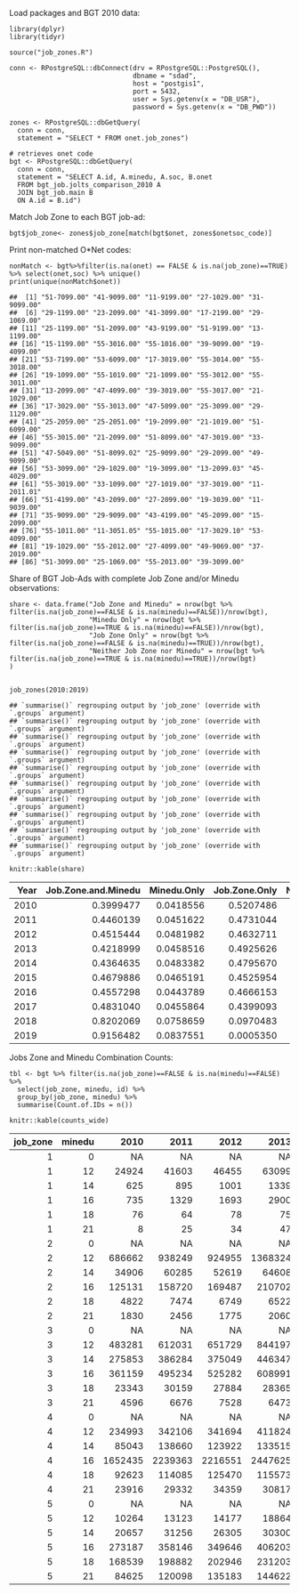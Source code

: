 Load packages and BGT 2010 data:

    library(dplyr)
    library(tidyr)

    source("job_zones.R")

    conn <- RPostgreSQL::dbConnect(drv = RPostgreSQL::PostgreSQL(),
                                   dbname = "sdad",
                                   host = "postgis1",
                                   port = 5432,
                                   user = Sys.getenv(x = "DB_USR"),
                                   password = Sys.getenv(x = "DB_PWD"))

    zones <- RPostgreSQL::dbGetQuery(
      conn = conn, 
      statement = "SELECT * FROM onet.job_zones")

    # retrieves onet code
    bgt <- RPostgreSQL::dbGetQuery(
      conn = conn, 
      statement = "SELECT A.id, A.minedu, A.soc, B.onet
      FROM bgt_job.jolts_comparison_2010 A
      JOIN bgt_job.main B
      ON A.id = B.id")

Match Job Zone to each BGT job-ad:

    bgt$job_zone<- zones$job_zone[match(bgt$onet, zones$onetsoc_code)]

Print non-matched O\*Net codes:

    nonMatch <- bgt%>%filter(is.na(onet) == FALSE & is.na(job_zone)==TRUE) %>% select(onet,soc) %>% unique()
    print(unique(nonMatch$onet))

    ##  [1] "51-7099.00" "41-9099.00" "11-9199.00" "27-1029.00" "31-9099.00"
    ##  [6] "29-1199.00" "23-2099.00" "41-3099.00" "17-2199.00" "29-1069.00"
    ## [11] "25-1199.00" "51-2099.00" "43-9199.00" "51-9199.00" "13-1199.00"
    ## [16] "15-1199.00" "55-3016.00" "55-1016.00" "39-9099.00" "19-4099.00"
    ## [21] "53-7199.00" "53-6099.00" "17-3019.00" "55-3014.00" "55-3018.00"
    ## [26] "19-1099.00" "55-1019.00" "21-1099.00" "55-3012.00" "55-3011.00"
    ## [31] "13-2099.00" "47-4099.00" "39-3019.00" "55-3017.00" "21-1029.00"
    ## [36] "17-3029.00" "55-3013.00" "47-5099.00" "25-3099.00" "29-1129.00"
    ## [41] "25-2059.00" "25-2051.00" "19-2099.00" "21-1019.00" "51-6099.00"
    ## [46] "55-3015.00" "21-2099.00" "51-8099.00" "47-3019.00" "33-9099.00"
    ## [51] "47-5049.00" "51-8099.02" "25-9099.00" "29-2099.00" "49-9099.00"
    ## [56] "53-3099.00" "29-1029.00" "19-3099.00" "13-2099.03" "45-4029.00"
    ## [61] "55-3019.00" "33-1099.00" "27-1019.00" "37-3019.00" "11-2011.01"
    ## [66] "51-4199.00" "43-2099.00" "27-2099.00" "19-3039.00" "11-9039.00"
    ## [71] "35-9099.00" "29-9099.00" "43-4199.00" "45-2099.00" "15-2099.00"
    ## [76] "55-1011.00" "11-3051.05" "55-1015.00" "17-3029.10" "53-4099.00"
    ## [81] "19-1029.00" "55-2012.00" "27-4099.00" "49-9069.00" "37-2019.00"
    ## [86] "51-3099.00" "25-1069.00" "55-2013.00" "39-3099.00"

Share of BGT Job-Ads with complete Job Zone and/or Minedu observations:

    share <- data.frame("Job Zone and Minedu" = nrow(bgt %>% filter(is.na(job_zone)==FALSE & is.na(minedu)==FALSE))/nrow(bgt),
                        "Minedu Only" = nrow(bgt %>% filter(is.na(job_zone)==TRUE & is.na(minedu)==FALSE))/nrow(bgt),
                        "Job Zone Only" = nrow(bgt %>% filter(is.na(job_zone)==FALSE & is.na(minedu)==TRUE))/nrow(bgt),
                        "Neither Job Zone nor Minedu" = nrow(bgt %>% filter(is.na(job_zone)==TRUE & is.na(minedu)==TRUE))/nrow(bgt)
    )


    job_zones(2010:2019)

    ## `summarise()` regrouping output by 'job_zone' (override with `.groups` argument)
    ## `summarise()` regrouping output by 'job_zone' (override with `.groups` argument)
    ## `summarise()` regrouping output by 'job_zone' (override with `.groups` argument)
    ## `summarise()` regrouping output by 'job_zone' (override with `.groups` argument)
    ## `summarise()` regrouping output by 'job_zone' (override with `.groups` argument)
    ## `summarise()` regrouping output by 'job_zone' (override with `.groups` argument)
    ## `summarise()` regrouping output by 'job_zone' (override with `.groups` argument)
    ## `summarise()` regrouping output by 'job_zone' (override with `.groups` argument)
    ## `summarise()` regrouping output by 'job_zone' (override with `.groups` argument)
    ## `summarise()` regrouping output by 'job_zone' (override with `.groups` argument)

    knitr::kable(share)

<table>
<thead>
<tr class="header">
<th align="right">Year</th>
<th align="right">Job.Zone.and.Minedu</th>
<th align="right">Minedu.Only</th>
<th align="right">Job.Zone.Only</th>
<th align="right">Neither.Job.Zone.nor.Minedu</th>
</tr>
</thead>
<tbody>
<tr class="odd">
<td align="right">2010</td>
<td align="right">0.3999477</td>
<td align="right">0.0418556</td>
<td align="right">0.5207486</td>
<td align="right">0.0374481</td>
</tr>
<tr class="even">
<td align="right">2011</td>
<td align="right">0.4460139</td>
<td align="right">0.0451622</td>
<td align="right">0.4731044</td>
<td align="right">0.0357195</td>
</tr>
<tr class="odd">
<td align="right">2012</td>
<td align="right">0.4515444</td>
<td align="right">0.0481982</td>
<td align="right">0.4632711</td>
<td align="right">0.0369863</td>
</tr>
<tr class="even">
<td align="right">2013</td>
<td align="right">0.4218999</td>
<td align="right">0.0458516</td>
<td align="right">0.4925626</td>
<td align="right">0.0396859</td>
</tr>
<tr class="odd">
<td align="right">2014</td>
<td align="right">0.4364635</td>
<td align="right">0.0483382</td>
<td align="right">0.4795670</td>
<td align="right">0.0356313</td>
</tr>
<tr class="even">
<td align="right">2015</td>
<td align="right">0.4679886</td>
<td align="right">0.0465191</td>
<td align="right">0.4525954</td>
<td align="right">0.0328969</td>
</tr>
<tr class="odd">
<td align="right">2016</td>
<td align="right">0.4557298</td>
<td align="right">0.0443789</td>
<td align="right">0.4666153</td>
<td align="right">0.0332760</td>
</tr>
<tr class="even">
<td align="right">2017</td>
<td align="right">0.4831040</td>
<td align="right">0.0455864</td>
<td align="right">0.4399093</td>
<td align="right">0.0314002</td>
</tr>
<tr class="odd">
<td align="right">2018</td>
<td align="right">0.8202069</td>
<td align="right">0.0758659</td>
<td align="right">0.0970483</td>
<td align="right">0.0068789</td>
</tr>
<tr class="even">
<td align="right">2019</td>
<td align="right">0.9156482</td>
<td align="right">0.0837551</td>
<td align="right">0.0005350</td>
<td align="right">0.0000617</td>
</tr>
</tbody>
</table>

Jobs Zone and Minedu Combination Counts:

    tbl <- bgt %>% filter(is.na(job_zone)==FALSE & is.na(minedu)==FALSE) %>% 
      select(job_zone, minedu, id) %>%
      group_by(job_zone, minedu) %>%
      summarise(Count.of.IDs = n())

    knitr::kable(counts_wide)

<table>
<thead>
<tr class="header">
<th align="right">job_zone</th>
<th align="right">minedu</th>
<th align="right">2010</th>
<th align="right">2011</th>
<th align="right">2012</th>
<th align="right">2013</th>
<th align="right">2014</th>
<th align="right">2015</th>
<th align="right">2016</th>
<th align="right">2017</th>
<th align="right">2018</th>
<th align="right">2019</th>
</tr>
</thead>
<tbody>
<tr class="odd">
<td align="right">1</td>
<td align="right">0</td>
<td align="right">NA</td>
<td align="right">NA</td>
<td align="right">NA</td>
<td align="right">NA</td>
<td align="right">NA</td>
<td align="right">NA</td>
<td align="right">NA</td>
<td align="right">NA</td>
<td align="right">455289</td>
<td align="right">686850</td>
</tr>
<tr class="even">
<td align="right">1</td>
<td align="right">12</td>
<td align="right">24924</td>
<td align="right">41603</td>
<td align="right">46455</td>
<td align="right">63099</td>
<td align="right">86633</td>
<td align="right">93425</td>
<td align="right">106586</td>
<td align="right">112643</td>
<td align="right">158821</td>
<td align="right">223398</td>
</tr>
<tr class="odd">
<td align="right">1</td>
<td align="right">14</td>
<td align="right">625</td>
<td align="right">895</td>
<td align="right">1001</td>
<td align="right">1339</td>
<td align="right">1539</td>
<td align="right">1590</td>
<td align="right">1518</td>
<td align="right">1171</td>
<td align="right">1601</td>
<td align="right">2304</td>
</tr>
<tr class="even">
<td align="right">1</td>
<td align="right">16</td>
<td align="right">735</td>
<td align="right">1329</td>
<td align="right">1693</td>
<td align="right">2900</td>
<td align="right">3740</td>
<td align="right">3621</td>
<td align="right">1972</td>
<td align="right">1500</td>
<td align="right">2098</td>
<td align="right">2822</td>
</tr>
<tr class="odd">
<td align="right">1</td>
<td align="right">18</td>
<td align="right">76</td>
<td align="right">64</td>
<td align="right">78</td>
<td align="right">75</td>
<td align="right">92</td>
<td align="right">76</td>
<td align="right">68</td>
<td align="right">62</td>
<td align="right">430</td>
<td align="right">1053</td>
</tr>
<tr class="even">
<td align="right">1</td>
<td align="right">21</td>
<td align="right">8</td>
<td align="right">25</td>
<td align="right">34</td>
<td align="right">47</td>
<td align="right">37</td>
<td align="right">38</td>
<td align="right">29</td>
<td align="right">37</td>
<td align="right">49</td>
<td align="right">43</td>
</tr>
<tr class="odd">
<td align="right">2</td>
<td align="right">0</td>
<td align="right">NA</td>
<td align="right">NA</td>
<td align="right">NA</td>
<td align="right">NA</td>
<td align="right">NA</td>
<td align="right">NA</td>
<td align="right">NA</td>
<td align="right">NA</td>
<td align="right">4293677</td>
<td align="right">6254538</td>
</tr>
<tr class="even">
<td align="right">2</td>
<td align="right">12</td>
<td align="right">686662</td>
<td align="right">938249</td>
<td align="right">924955</td>
<td align="right">1368324</td>
<td align="right">1543865</td>
<td align="right">1677938</td>
<td align="right">2022935</td>
<td align="right">1946503</td>
<td align="right">2565973</td>
<td align="right">3102107</td>
</tr>
<tr class="odd">
<td align="right">2</td>
<td align="right">14</td>
<td align="right">34906</td>
<td align="right">60285</td>
<td align="right">52619</td>
<td align="right">64608</td>
<td align="right">83271</td>
<td align="right">100293</td>
<td align="right">117572</td>
<td align="right">132723</td>
<td align="right">129239</td>
<td align="right">124482</td>
</tr>
<tr class="even">
<td align="right">2</td>
<td align="right">16</td>
<td align="right">125131</td>
<td align="right">158720</td>
<td align="right">169487</td>
<td align="right">210702</td>
<td align="right">215873</td>
<td align="right">253375</td>
<td align="right">254752</td>
<td align="right">232498</td>
<td align="right">315404</td>
<td align="right">354253</td>
</tr>
<tr class="odd">
<td align="right">2</td>
<td align="right">18</td>
<td align="right">4822</td>
<td align="right">7474</td>
<td align="right">6749</td>
<td align="right">6522</td>
<td align="right">6917</td>
<td align="right">7864</td>
<td align="right">8162</td>
<td align="right">7135</td>
<td align="right">15465</td>
<td align="right">21892</td>
</tr>
<tr class="even">
<td align="right">2</td>
<td align="right">21</td>
<td align="right">1830</td>
<td align="right">2456</td>
<td align="right">1775</td>
<td align="right">2060</td>
<td align="right">1895</td>
<td align="right">1992</td>
<td align="right">2669</td>
<td align="right">2494</td>
<td align="right">3633</td>
<td align="right">3757</td>
</tr>
<tr class="odd">
<td align="right">3</td>
<td align="right">0</td>
<td align="right">NA</td>
<td align="right">NA</td>
<td align="right">NA</td>
<td align="right">NA</td>
<td align="right">NA</td>
<td align="right">NA</td>
<td align="right">NA</td>
<td align="right">NA</td>
<td align="right">2239088</td>
<td align="right">3241190</td>
</tr>
<tr class="even">
<td align="right">3</td>
<td align="right">12</td>
<td align="right">483281</td>
<td align="right">612031</td>
<td align="right">651729</td>
<td align="right">844197</td>
<td align="right">928473</td>
<td align="right">1054586</td>
<td align="right">1199789</td>
<td align="right">1183578</td>
<td align="right">1565720</td>
<td align="right">1959988</td>
</tr>
<tr class="odd">
<td align="right">3</td>
<td align="right">14</td>
<td align="right">275853</td>
<td align="right">386284</td>
<td align="right">375049</td>
<td align="right">446347</td>
<td align="right">477506</td>
<td align="right">724092</td>
<td align="right">915836</td>
<td align="right">1165556</td>
<td align="right">944639</td>
<td align="right">997836</td>
</tr>
<tr class="even">
<td align="right">3</td>
<td align="right">16</td>
<td align="right">361159</td>
<td align="right">495234</td>
<td align="right">525282</td>
<td align="right">608991</td>
<td align="right">647843</td>
<td align="right">813481</td>
<td align="right">935558</td>
<td align="right">942112</td>
<td align="right">1103682</td>
<td align="right">1221737</td>
</tr>
<tr class="odd">
<td align="right">3</td>
<td align="right">18</td>
<td align="right">23343</td>
<td align="right">30159</td>
<td align="right">27884</td>
<td align="right">28365</td>
<td align="right">27946</td>
<td align="right">36709</td>
<td align="right">36716</td>
<td align="right">30253</td>
<td align="right">38985</td>
<td align="right">46401</td>
</tr>
<tr class="even">
<td align="right">3</td>
<td align="right">21</td>
<td align="right">4596</td>
<td align="right">6676</td>
<td align="right">7528</td>
<td align="right">6473</td>
<td align="right">7677</td>
<td align="right">8548</td>
<td align="right">9521</td>
<td align="right">7751</td>
<td align="right">9995</td>
<td align="right">12206</td>
</tr>
<tr class="odd">
<td align="right">4</td>
<td align="right">0</td>
<td align="right">NA</td>
<td align="right">NA</td>
<td align="right">NA</td>
<td align="right">NA</td>
<td align="right">NA</td>
<td align="right">NA</td>
<td align="right">NA</td>
<td align="right">NA</td>
<td align="right">2553857</td>
<td align="right">3636179</td>
</tr>
<tr class="even">
<td align="right">4</td>
<td align="right">12</td>
<td align="right">234993</td>
<td align="right">342106</td>
<td align="right">341694</td>
<td align="right">411824</td>
<td align="right">461315</td>
<td align="right">516207</td>
<td align="right">591662</td>
<td align="right">578893</td>
<td align="right">744598</td>
<td align="right">909875</td>
</tr>
<tr class="odd">
<td align="right">4</td>
<td align="right">14</td>
<td align="right">85043</td>
<td align="right">138660</td>
<td align="right">123922</td>
<td align="right">133515</td>
<td align="right">167660</td>
<td align="right">169032</td>
<td align="right">173348</td>
<td align="right">163371</td>
<td align="right">189799</td>
<td align="right">244836</td>
</tr>
<tr class="even">
<td align="right">4</td>
<td align="right">16</td>
<td align="right">1652435</td>
<td align="right">2239363</td>
<td align="right">2216551</td>
<td align="right">2447625</td>
<td align="right">2585882</td>
<td align="right">3027063</td>
<td align="right">3044488</td>
<td align="right">2978829</td>
<td align="right">3912072</td>
<td align="right">4578280</td>
</tr>
<tr class="odd">
<td align="right">4</td>
<td align="right">18</td>
<td align="right">92623</td>
<td align="right">114085</td>
<td align="right">125470</td>
<td align="right">115573</td>
<td align="right">111829</td>
<td align="right">128818</td>
<td align="right">126520</td>
<td align="right">124890</td>
<td align="right">150497</td>
<td align="right">174194</td>
</tr>
<tr class="even">
<td align="right">4</td>
<td align="right">21</td>
<td align="right">23916</td>
<td align="right">29332</td>
<td align="right">34359</td>
<td align="right">30817</td>
<td align="right">28545</td>
<td align="right">32727</td>
<td align="right">52105</td>
<td align="right">44291</td>
<td align="right">49079</td>
<td align="right">57735</td>
</tr>
<tr class="odd">
<td align="right">5</td>
<td align="right">0</td>
<td align="right">NA</td>
<td align="right">NA</td>
<td align="right">NA</td>
<td align="right">NA</td>
<td align="right">NA</td>
<td align="right">NA</td>
<td align="right">NA</td>
<td align="right">NA</td>
<td align="right">907307</td>
<td align="right">1299257</td>
</tr>
<tr class="even">
<td align="right">5</td>
<td align="right">12</td>
<td align="right">10264</td>
<td align="right">13123</td>
<td align="right">14177</td>
<td align="right">18864</td>
<td align="right">21134</td>
<td align="right">24038</td>
<td align="right">26083</td>
<td align="right">23962</td>
<td align="right">34641</td>
<td align="right">49802</td>
</tr>
<tr class="odd">
<td align="right">5</td>
<td align="right">14</td>
<td align="right">20657</td>
<td align="right">31256</td>
<td align="right">26305</td>
<td align="right">30300</td>
<td align="right">31238</td>
<td align="right">37644</td>
<td align="right">42459</td>
<td align="right">55122</td>
<td align="right">44886</td>
<td align="right">58270</td>
</tr>
<tr class="even">
<td align="right">5</td>
<td align="right">16</td>
<td align="right">273187</td>
<td align="right">358146</td>
<td align="right">349646</td>
<td align="right">406203</td>
<td align="right">453755</td>
<td align="right">525656</td>
<td align="right">518419</td>
<td align="right">505004</td>
<td align="right">635702</td>
<td align="right">754571</td>
</tr>
<tr class="odd">
<td align="right">5</td>
<td align="right">18</td>
<td align="right">168539</td>
<td align="right">198882</td>
<td align="right">202946</td>
<td align="right">231203</td>
<td align="right">259794</td>
<td align="right">331564</td>
<td align="right">348861</td>
<td align="right">352744</td>
<td align="right">355280</td>
<td align="right">401109</td>
</tr>
<tr class="even">
<td align="right">5</td>
<td align="right">21</td>
<td align="right">84625</td>
<td align="right">120098</td>
<td align="right">135183</td>
<td align="right">144622</td>
<td align="right">149876</td>
<td align="right">177012</td>
<td align="right">172405</td>
<td align="right">160680</td>
<td align="right">175631</td>
<td align="right">209915</td>
</tr>
</tbody>
</table>
